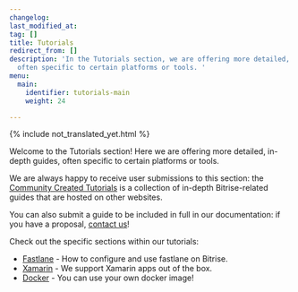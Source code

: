 ```yaml
---
changelog: 
last_modified_at: 
tag: []
title: Tutorials
redirect_from: []
description: 'In the Tutorials section, we are offering more detailed, in-depth guides,
  often specific to certain platforms or tools. '
menu:
  main:
    identifier: tutorials-main
    weight: 24

---
```

{% include not_translated_yet.html %}

Welcome to the Tutorials section! Here we are offering more detailed, in-depth guides, often specific to certain platforms or tools.

We are always happy to receive user submissions to this section: the [Community Created Tutorials](/jp/tutorials/community-created/) is a collection of in-depth Bitrise-related guides that are hosted on other websites.

You can also submit a guide to be included in full in our documentation: if you have a proposal, [contact us](https://www.bitrise.io/contact)!

Check out the specific sections within our tutorials:

* [Fastlane](/jp/tutorials/fastlane/index/) - How to configure and use fastlane on Bitrise.
* [Xamarin](/jp/tutorials/xamarin/index/) - We support Xamarin apps out of the box.
* [Docker](/jp/tutorials/docker/index/) - You can use your own docker image!